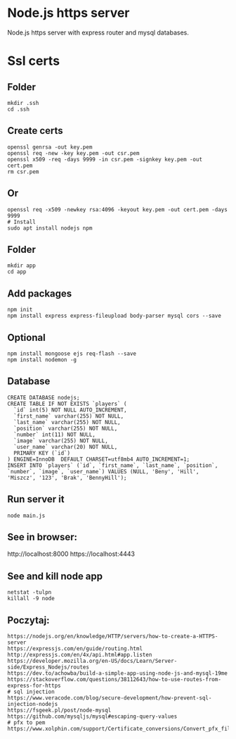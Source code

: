 # Node.js https server
Node.js https server with express router and mysql databases.

# Ssl certs

## Folder
```
mkdir .ssh
cd .ssh
```

## Create certs
```
openssl genrsa -out key.pem
openssl req -new -key key.pem -out csr.pem
openssl x509 -req -days 9999 -in csr.pem -signkey key.pem -out cert.pem
rm csr.pem
```

## Or
```
openssl req -x509 -newkey rsa:4096 -keyout key.pem -out cert.pem -days 9999
# Install
sudo apt install nodejs npm
```

## Folder
```
mkdir app
cd app
```

## Add packages
```
npm init
npm install express express-fileupload body-parser mysql cors --save
```

## Optional
```
npm install mongoose ejs req-flash --save
npm install nodemon -g
```

## Database
```
CREATE DATABASE nodejs;
CREATE TABLE IF NOT EXISTS `players` (
  `id` int(5) NOT NULL AUTO_INCREMENT,
  `first_name` varchar(255) NOT NULL,
  `last_name` varchar(255) NOT NULL,
  `position` varchar(255) NOT NULL,
  `number` int(11) NOT NULL,
  `image` varchar(255) NOT NULL,
  `user_name` varchar(20) NOT NULL,
  PRIMARY KEY (`id`)
) ENGINE=InnoDB  DEFAULT CHARSET=utf8mb4 AUTO_INCREMENT=1;
INSERT INTO `players` (`id`, `first_name`, `last_name`, `position`, `number`, `image`, `user_name`) VALUES (NULL, 'Beny', 'Hill', 'Miszcz', '123', 'Brak', 'BennyHill');
```

## Run server it
```
node main.js
```

## See in browser:
http://localhost:8000
https://localhost:4443

## See and kill node app
```
netstat -tulpn
killall -9 node
```

## Poczytaj:
```
https://nodejs.org/en/knowledge/HTTP/servers/how-to-create-a-HTTPS-server
https://expressjs.com/en/guide/routing.html
http://expressjs.com/en/4x/api.html#app.listen
https://developer.mozilla.org/en-US/docs/Learn/Server-side/Express_Nodejs/routes
https://dev.to/achowba/build-a-simple-app-using-node-js-and-mysql-19me
https://stackoverflow.com/questions/38112643/how-to-use-routes-from-express-for-https
# sql injection
https://www.veracode.com/blog/secure-development/how-prevent-sql-injection-nodejs
https://fsgeek.pl/post/node-mysql
https://github.com/mysqljs/mysql#escaping-query-values
# pfx to pem
https://www.xolphin.com/support/Certificate_conversions/Convert_pfx_file_to_pem_file
```
